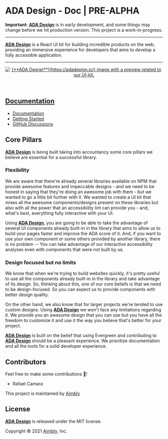 # ADA Design - Doc | PRE-ALPHA

**Important:** [**ADA Design**](https://adadesign.io/) is in early development, and some things may change before we hit production version. This project is a work-in-progress.

---

[**ADA Design**](https://adadesign.io/) is a React UI kit for building incredible products on the web, providing an immersive experience for developers that aims to develop a fully accessible application.

---

<div align="center">
  <a href="https://adadesign.io/">
    <img src="https://i.imgur.com/3z3QHag.png" alt="[**ADA Design**](https://adadesign.io/) image with a preview related to our UI-kit.">
	<br>
  <br>
  <br>
</div>

## Documentation

- [Documentation](https://adadesign.io/)
- [Getting Started](https://adadesign.io/docs/getting-started)
- [GitHub Discussions](https://github.com/aimbly/ada-design-doc/discussions)

## Core Pillars

[**ADA Design**](https://adadesign.io/) is being built taking into accountancy some core pillars we believe are essential for a successful library.

### Flexibility

We are aware that there're already several libraries available on NPM that provide awesome features and impeccable designs - and we need to be honest in saying that they're doing an awesome job with them - but we wanted to go a little bit further with it. We wanted to create a UI kit that mixes all the awesome components/designs present on these libraries but also with all the power that an accessibility lint can provide you - and, what's best, everything fully interactive with your UI.

Using [**ADA Design**](https://adadesign.io/), you are going to be able to take the advantage of several UI components already built-in in the library that aims to allow us to build your pages faster and improve the ADA score of it. And, if you want to use your own component or some others provided by another library, there is no problem -- You can take advantage of our interactive accessibility analyses even with components that were not built by us.

### Design focused but no limits

We know that when we're trying to build websites quickly, it's pretty useful to use all the components already built-in in the library and take advantage of its design. So, thinking about this, one of our core beliefs is that we need to be design-focused. So you can expect us to provide components with better design quality.

On the other hand, we also know that for larger projects we're tended to use custom designs. Using [**ADA Design**](https://adadesign.io/) we won't face any limitations regarding it. We provide you an awesome design that you can use but you have all the freedom to customize it and use it the way you believe that's better for your project.

[**ADA Design**](https://adadesign.io/) is built on the belief that using Evergreen and contributing to [**ADA Design**](https://adadesign.io/) should be a pleasant experience. We prioritize documentation and all the tools for a solid developer experience.

## Contributors

Feel free to make some contributions 🏅!

- Rafael Camara

This project is maintained by [Aimbly](https://github.com/aimbly)

## License

[**ADA Design**](https://adadesign.io/) is released under the MIT license.

Copyright © 2021 [Aimbly](https://github.com/aimbly), Inc.
